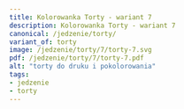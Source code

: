 ```yaml
---
title: Kolorowanka Torty - wariant 7
description: Kolorowanka Torty - wariant 7
canonical: /jedzenie/torty/
variant_of: torty
image: /jedzenie/torty/7/torty-7.svg
pdf: /jedzenie/torty/7/torty-7.pdf
alt: "torty do druku i pokolorowania"
tags:
- jedzenie
- torty
---
```

